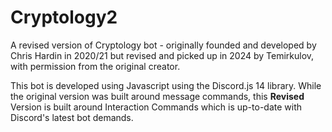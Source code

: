 
# Cryptology2

A revised version of Cryptology bot - originally founded and developed by Chris Hardin in 2020/21 but revised and picked up in 2024 by Temirkulov, with permission from the original creator.

This bot is developed using Javascript using the Discord.js 14 library. While the original version was built around message commands, this **Revised** Version is built around Interaction Commands which is up-to-date with Discord's latest bot demands.



